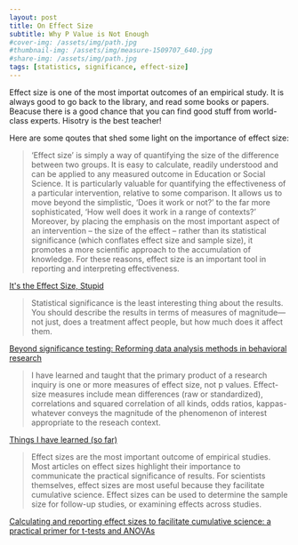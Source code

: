 ```yaml
---
layout: post
title: On Effect Size
subtitle: Why P Value is Not Enough
#cover-img: /assets/img/path.jpg
#thumbnail-img: /assets/img/measure-1509707_640.jpg
#share-img: /assets/img/path.jpg
tags: [statistics, significance, effect-size]
---
```


Effect size is one of the most importat outcomes of an empirical study. It is always good to go back to the library, and read some books or papers. Beacuse there is a good chance that you can find good stuff from world-class experts. Hisotry is the best teacher!

Here are some qoutes that shed some light on the importance of effect size:
> ‘Effect size’ is simply a way of quantifying the size of the difference between 
two groups. It is easy to calculate, readily understood and can be applied to any 
measured outcome in Education or Social Science. It is particularly valuable for
quantifying the effectiveness of a particular intervention, relative to some comparison.
It allows us to move beyond the simplistic, ‘Does it work or not?’ to the far more 
sophisticated, ‘How well does it work in a range of contexts?’ Moreover, by placing 
the emphasis on the most important aspect of an intervention – the size of the effect – 
rather than its statistical significance (which conflates effect size and sample size), it 
promotes a more scientific approach to the accumulation of knowledge. For these 
reasons, effect size is an important tool in reporting and interpreting effectiveness.

[It's the Effect Size, Stupid](https://f.hubspotusercontent30.net/hubfs/5191137/attachments/ebe/ESguide.pdf)

> Statistical significance is the least interesting thing about the results. You should describe the results in terms of measures of magnitude—not just, does a treatment affect people, but how much does it affect them.
 
 [Beyond significance testing: Reforming data analysis methods in behavioral research](https://psycnet.apa.org/record/2004-13019-000)

> I have learned and taught that the primary product of a research inquiry is one or more measures of effect size, not p values. Effect-size measures include mean differences (raw or standardized), correlations and squared correlation of all kinds, odds ratios, kappas-whatever conveys the magnitude of the phenomenon of interest appropriate to the reseach context.

[Things I have learned (so far)](https://psycnet.apa.org/doiLanding?doi=10.1037%2F0003-066X.45.12.1304)

> Effect sizes are the most important outcome of empirical studies. Most articles on effect sizes highlight their importance to communicate the practical significance of results. For scientists themselves, effect sizes are most useful because they facilitate cumulative science. Effect sizes can be used to determine the sample size for follow-up studies, or examining effects across studies.
 
 [Calculating and reporting effect sizes to facilitate cumulative science: a practical primer for t-tests and ANOVAs](https://www.ncbi.nlm.nih.gov/pmc/articles/PMC3840331/)

 